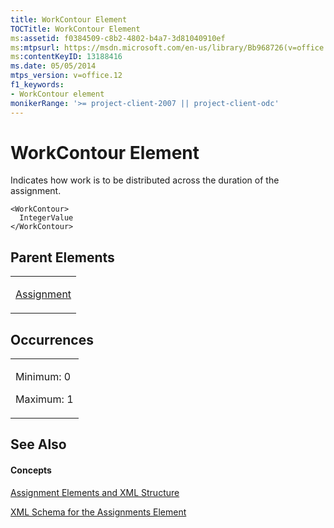 ```yaml
---
title: WorkContour Element
TOCTitle: WorkContour Element
ms:assetid: f0384509-c8b2-4802-b4a7-3d81040910ef
ms:mtpsurl: https://msdn.microsoft.com/en-us/library/Bb968726(v=office.12)
ms:contentKeyID: 13188416
ms.date: 05/05/2014
mtps_version: v=office.12
f1_keywords:
- WorkContour element
monikerRange: '>= project-client-2007 || project-client-odc'
---
```


# WorkContour Element




Indicates how work is to be distributed across the duration of the assignment.

    <WorkContour>
      IntegerValue
    </WorkContour>

## Parent Elements

<table>
<colgroup>
<col style="width: 100%" />
</colgroup>
<tbody>
<tr class="odd">
<td><p><a href="bb968611(v=office.12).md">Assignment</a></p></td>
</tr>
</tbody>
</table>

## Occurrences

<table>
<colgroup>
<col style="width: 100%" />
</colgroup>
<tbody>
<tr class="odd">
<td><p>Minimum: 0</p>
<p>Maximum: 1</p></td>
</tr>
</tbody>
</table>

## See Also

#### Concepts

[Assignment Elements and XML Structure](assignment-elements-and-xml-structure.md)

[XML Schema for the Assignments Element](xml-schema-for-the-assignments-element.md)

